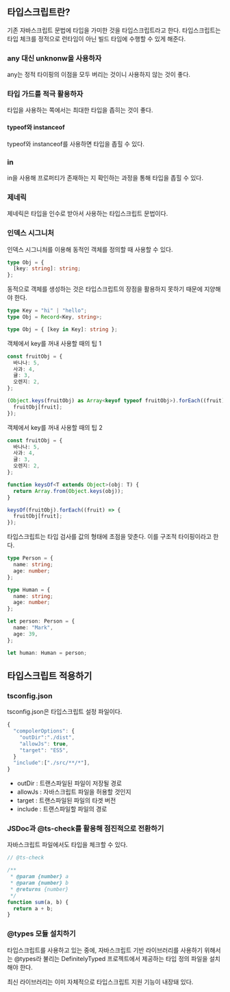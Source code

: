 ## 타입스크립트란?

기존 자바스크립트 문법에 타입을 가미한 것을 타입스크립트라고 한다. 타입스크립트는 타입 체크를 정적으로 런타임이 아닌 빌드 타임에 수행할 수 있게 해준다.

### any 대신 unknonw을 사용하자

any는 정적 타이핑의 이점을 모두 버리는 것이니 사용하지 않는 것이 좋다.

### 타입 가드를 적극 활용하자

타입을 사용하는 쪽에서는 최대한 타입을 좁히는 것이 좋다.

#### typeof와 instanceof

typeof와 instanceof를 사용하면 타입을 좁힐 수 있다.

### in

in을 사용해 프로퍼티가 존재하는 지 확인하는 과정을 통해 타입을 좁힐 수 있다.

### 제네릭

제네릭은 타입을 인수로 받아서 사용하는 타입스크립트 문법이다.

### 인덱스 시그니처

인덱스 시그니처를 이용해 동적인 객체를 정의할 때 사용할 수 있다.

```typescript
type Obj = {
  [key: string]: string;
};
```

동적으로 객체를 생성하는 것은 타입스크립트의 장점을 활용하지 못하기 때문에 지양해야 한다.

```typescript
type Key = "hi" | "hello";
type Obj = Record<Key, string>;

type Obj = { [key in Key]: string };
```

객체에서 key를 꺼내 사용할 때의 팁 1

```typescript
const fruitObj = {
  바나나: 5,
  사과: 4,
  귤: 3,
  오렌지: 2,
};

(Object.keys(fruitObj) as Array<keyof typeof fruitObj>).forEach((fruit) => {
  fruitObj[fruit];
});
```

객체에서 key를 꺼내 사용할 때의 팁 2

```typescript
const fruitObj = {
  바나나: 5,
  사과: 4,
  귤: 3,
  오렌지: 2,
};

function keysOf<T extends Object>(obj: T) {
  return Array.from(Object.keys(obj));
}

keysOf(fruitObj).forEach((fruit) => {
  fruitObj[fruit];
});
```

타입스크립트는 타입 검사를 값의 형태에 초점을 맞춘다. 이를 구조적 타이핑이라고 한다.

```typescript
type Person = {
  name: string;
  age: number;
};

type Human = {
  name: string;
  age: number;
};

let person: Person = {
  name: "Mark",
  age: 39,
};

let human: Human = person;
```

## 타입스크립트 적용하기

### tsconfig.json

tsconfig.json은 타입스크립트 설정 파일이다.

```typescript
{
  "compolerOptions": {
    "outDir":"./dist",
    "allowJs": true,
    "target": "ES5",
  }
  "include":["./src/**/*"],
}
```

- outDir : 트랜스파일된 파일이 저장될 경로
- allowJs : 자바스크립트 파일을 허용할 것인지
- target : 트랜스파일된 파일의 타겟 버전
- include : 트랜스파일할 파일의 경로

### JSDoc과 @ts-check를 활용해 점진적으로 전환하기

자바스크립트 파일에서도 타입을 체크할 수 있다.

```javascript
// @ts-check

/**
 * @param {number} a
 * @param {number} b
 * @returns {number}
 */
function sum(a, b) {
  return a + b;
}
```

### @types 모듈 설치하기

타입스크립트를 사용하고 있는 중에, 자바스크립트 기반 라이브러리를 사용하기 위해서는 @types라 불리는 DefinitelyTyped 프로젝트에서 제공하는 타입 정의 파일을 설치해야 한다.

최신 라이브러리는 이미 자체적으로 타입스크립트 지원 기능이 내장돼 있다.

